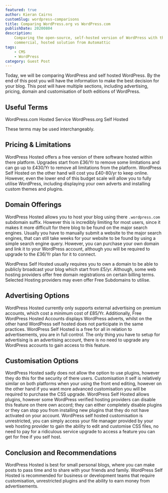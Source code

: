 ```yaml
---
featured: true
author: Kieran Cairns
customSlug: wordpress-comparisons
title: Comparing WordPress.org vs WordPress.com
publishDate: 20200804
description:
    Comparing the open-source, self-hosted version of WordPress with the
    commercial, hosted solution from Automattic
tags:
    - CMS
    - WordPress
category: Guest Post
---
```


Today, we will be comparing WordPress and self hosted WordPress.
By the end of this post you will have the information to make the best
decision for your blog. This post will have multiple sections, including
advertising, pricing, domain and customisation of both editions of
WordPress.

## Useful Terms

WordPress.com Hosted Service
WordPress.org Self Hosted

These terms may be used interchangeably.

## Pricing & Limitations

WordPress Hosted offers a free version of there software hosted
within there platform. Upgrades start from £36/Yr to remove some
limitations and can go up to £430/Yr to remove all limitations from
the platform.
WordPress Self Hosted on the other hand will cost you £40-80/yr to
keep online. However, even the lower end of this budget scale will
allow you to fully utilise WordPress, including displaying your own
adverts and installing custom themes and plugins.

## Domain Offerings

WordPress Hosted allows you to host your blog using there
`.wordpress.com` subdomain suffix. However this is incredibly limiting
for most users, since it makes it more difficult for there blog to be
found on the major search engines. Usually you have to manually
submit a website to the major search engines, that can still take
weeks for your website to be found by using a simple search engine
query. However, you can purchase your own domain and link it to
your WordPress account, although you will be required to upgrade to
the £36/Yr plan for it to connect.

WordPress Self Hosted usually requires you to own a domain to be
able to publicly broadcast your blog which start from £5/yr. Although,
some web hosting providers offer free domain registrations on
certain billing terms. Selected Hosting providers may even offer Free
Subdomains to utilise.

## Advertising Options

WordPress Hosted currently only supports external advertising on
premium accounts, which cost a minimum cost of £85/Yr.
Additionally, Free WordPress Hosted Accounts displays WordPress
adverts, whilst on the other hand WordPress self hosted does not
participate in the same practices.
WordPress Self Hosted is a free for all in relation to advertisements,
you are in full control. The only thing you have to setup for
advertising is an advertising account, there is no need to upgrade any
WordPress accounts to gain access to this feature.

## Customisation Options

WordPress Hosted sadly does not allow the option to use plugins,
however they do this for the security of there users. Customisation it
self is relatively similar on both platforms when your using the front
end editing, however on the other hand if you want more advanced
customisation you will be required to purchase the CSS upgrade.
WordPress Self Hosted allows plugins, however some WordPress
verified hosting providers can disable this feature on there own
accord; they can either completely disable plugins or they can stop
you from installing new plugins that they do not have activated on
your account. WordPress self hosted customisation is unrestricted,
you can simply access your file manager provided by your web
hosting provider to gain the ability to edit and customise CSS files, no
need to pay for a ridiculous service upgrade to access a feature you
can get for free if you self host.

## Conclusion and Recommendations

WordPress Hosted is best for small personal blogs, where you can
make posts to pass time and to share with your friends and family.
WordPress Self Hosted is recommended for business or development
teams that require customisation, unrestricted plugins and the ability
to earn money from advertisements.
